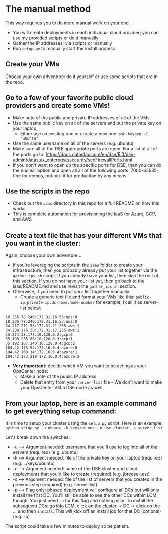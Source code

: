 # The manual method
This way requires you to do more manual work on your end.
* You will create deployments in each individual cloud provider; you can use my provided scripts or do it manually
* Gather the IP addresses; via scripts or manually
* Run `setup.py` to manually start the install process

## Create your VMs
Choose your own adventure: do it yourself or use some scripts that are in the repo.

## Go to a few of your favorite public cloud providers and create some VMs!
* Make note of the public and private IP addresses of all of the VMs
* Use the same public key on all of the servers and put the private key on your laptop;
  * Either use an existing one or create a new one: `ssh-keygen -C "ubuntu"`
* Use the same username on all of the servers (e.g. ubuntu)
* Make sure all of the DSE appropriate ports are open. For a list of all of the ports go to: https://docs.datastax.com/en/dse/6.0/dse-admin/datastax_enterprise/security/secFirewallPorts.html
* If you don't want to open up the specific ports for DSE, then you can do the nuclear option and open all all of the following ports: 7000-65535; fine for demos, but not fit for production by any means

## Use the scripts in the repo
* Check out the `iaas` directory in this repo for a full README on how this works
* This is complete automation for provisioning the IaaS for Azure, GCP, and AWS

## Create a text file that has your different VMs that you want in the cluster:
Again, choose your own adventure...
* If you're leveraging the scripts in the `iaas` folder to create your infrastructure, then you probably already put your list together via the `gather_ips.sh` script. If you already have your list, then skip the rest of this section. If you do not have your list yet, then go back to the iaas/README.md and use revisit the `gather_ips.sh` section.
* Otherwise, if you need to put your list together manually:
  * Create a generic text file and format your VMs like this: `public-ip:private-ip:dc-name:node-number` for example, I call it as server-list below:
```
18.236.78.240:172.31.16.53:ops:0
18.236.78.240:172.31.16.53:aws:0
34.217.211.58:172.31.21.235:aws:1
34.208.176.38:172.31.17.235:aws:2
35.224.38.177:10.128.0.2:gcp:0
35.193.235.66:10.128.0.3:gcp:1
35.192.167.240:10.128.0.4:gcp:2
104.42.173.94:172.16.0.4:azure:0
104.42.168.14:172.16.0.4:azure:1
104.42.173.219:172.16.0.4:azure:2
```
* **Very important:** decide which VM you want to be acting as your OpsCenter node:
  * Make a note of the public IP address
  * Delete that entry from your `server-list` file - We don't want to make your OpsCenter VM a DSE node as well

## From your laptop, here is an example command to get everything setup command:
It is time to setup your cluster using the `setup.py` script. Here is an example:
`python setup.py -u ubuntu -k keys/ubuntu -n dse-cluster -s server-list`

Let's break down the switches:
* -u --> Argument needed: username that you'll use to log into all of the servers (required) (e.g. ubuntu)
* -k --> Argument needed: file of the private key on your laptop (required) (e.g. ../keys/ubuntu)
* -n --> Argument needed: name of the DSE cluster and cloud deployments that you'd like to create (required) (e.g. jbreese-test)
* -s --> Argument needed: file of the list of servers that you created in the previous step (required) (e.g. server-list)
* -p --> Flag only: phased deployment will configure all DCs but will only install the first DC. You'll still be able to see the other DCs within LCM, though. You just need `-p` for this flag and nothing else. To install the subsequent DCs: go into LCM, click on the cluster -> DC -> click on the ... and then `install`. This will kick off an install job for that DC (optional) (e.g. -p)

The script could take a few minutes to deploy so be patient.
